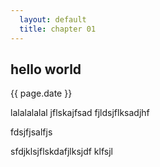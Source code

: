 ```yaml
---
  layout: default
  title: chapter 01
---
```

## hello world
{{ page.date }}

lalalalalal
jflskajfsad
fjldsjflksadjhf

fdsjfjsalfjs


sfdjklsjflskdafjlksjdf
klfsjl
